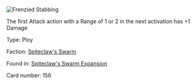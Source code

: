 
![Frenzied Stabbing](https://warhammerunderworlds.com/wp-content/uploads/sites/6/2018/02/156_ENG.png)

The first Attack action with a Range of 1 or 2 in the next activation has +1 Damage

Type: Ploy

Faction: [Spiteclaw's Swarm](/factions/spiteclaws-swarm.md)

Found in: [Spiteclaw's Swarm Expansion](/locations/spiteclaws-swarm-expansion.md)

Card number: 156
